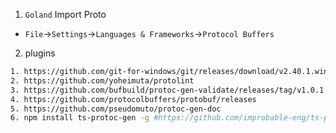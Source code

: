 1. `Goland` Import Proto
  * `File`->`Settings`->`Languages & Frameworks`->`Protocol Buffers`

2. plugins

  ```bash
  1. https://github.com/git-for-windows/git/releases/download/v2.40.1.windows.1/Git-2.40.1-64-bit.exe
  2. https://github.com/yoheimuta/protolint
  3. https://github.com/bufbuild/protoc-gen-validate/releases/tag/v1.0.1
  4. https://github.com/protocolbuffers/protobuf/releases
  5. https://github.com/pseudomuto/protoc-gen-doc
  6. npm install ts-protoc-gen -g #https://github.com/improbable-eng/ts-protoc-gen
  ```
